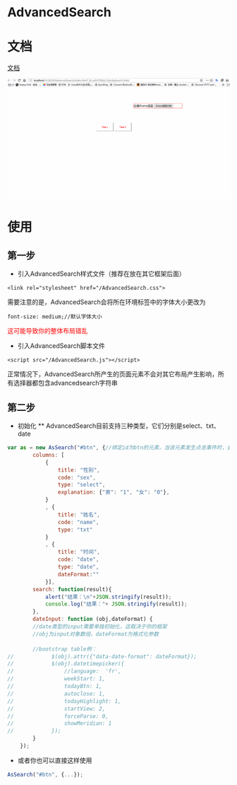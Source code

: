 # AdvancedSearch
# 文档
<a href="/xizirumeng/AdvancedSearch/wiki">文档</a>

![示例](iframe.gif)
# 使用

## 第一步
* 引入AdvancedSearch样式文件（推荐在放在其它框架后面）
```
<link rel="stylesheet" href="/AdvancedSearch.css">
```
需要注意的是，AdvancedSearch会将所在环境<html>标签中的字体大小更改为
```
font-size: medium;//默认字体大小
```
<font color="red">这可能导致你的整体布局错乱</font>

* 引入AdvancedSearch脚本文件
```
<script src="/AdvancedSearch.js"></script>
```
正常情况下，AdvancedSearch所产生的页面元素不会对其它布局产生影响，所有选择器都包含advancedsearch字符串

## 第二步
* 初始化
** AdvancedSearch目前支持三种类型，它们分别是select、txt、date
``` javascript
var as = new AsSearch("#btn", {//绑定id为btn的元素，当该元素发生点击事件时，会显示AdvancedSearch页面
        columns: [
            {
                title: "性别",
                code: "sex",
                type: "select",
                explanation: {"男": "1", "女": "0"},
            }
            , {
                title: "姓名",
                code: "name",
                type: "txt"
            }
            , {
                title: "时间",
                code: "date",
                type: "date",
                dateFormat:""
            }],
        search: function(result){
            alert("结果：\n"+JSON.stringify(result));
            console.log("结果："+ JSON.stringify(result));
        },
        dateInput: function (obj,dateFormat) {
        //date类型的input需要单独初始化，这取决于你的框架
        //obj为input对象数组，dateFormat为格式化参数

        //bootstrap table例：
//            $(obj).attr({"data-date-format": dateFormat});
//            $(obj).datetimepicker({
//                //language:  'fr',
//                weekStart: 1,
//                todayBtn: 1,
//                autoclose: 1,
//                todayHighlight: 1,
//                startView: 2,
//                forceParse: 0,
//                showMeridian: 1
//            });
        }
    });
```
* 或者你也可以直接这样使用
``` javascript
AsSearch("#btn", {...});
```
